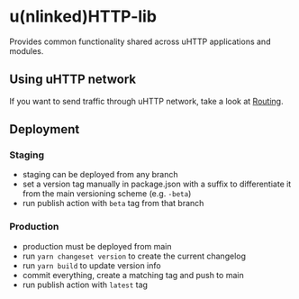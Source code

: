 # u(nlinked)HTTP-lib

Provides common functionality shared across uHTTP applications and modules.

## Using uHTTP network

If you want to send traffic through uHTTP network, take a look at [Routing](ROUTING.md).

## Deployment

### Staging

-   staging can be deployed from any branch
-   set a version tag manually in package.json with a suffix to differentiate it from the main versioning scheme (e.g. `-beta`)
-   run publish action with `beta` tag from that branch

### Production

-   production must be deployed from main
-   run `yarn changeset version` to create the current changelog
-   run `yarn build` to update version info
-   commit everything, create a matching tag and push to main
-   run publish action with `latest` tag
